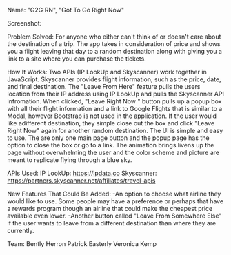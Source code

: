 Name: 
    "G2G RN", "Got To Go Right Now"

Screenshot: 

Problem Solved: 
    For anyone who either can't think of or doesn't care about the destination of a trip. The app takes in consideration of price and shows you a flight leaving that day to a random destination along with giving you a link to a site where you can purchase the tickets.

How It Works: 
    Two APIs (IP LookUp and Skyscanner) work together in JavaScript. Skyscanner provides flight information, such as the price, date, and final destination. The "Leave From Here" feature pulls the users location from their IP address using IP LookUp and pulls the Skyscanner API infromation.
    When clicked, "Leave Right Now " button pulls up a popup box with all their flight information and a link to Google Flights that is similar to a Modal, however Bootstrap is not used in the application. If the user would like adifferent destination, they simple close out the box and click "Leave Right Now" again for another random destination.
    The UI is simple and easy to use. The are only one main page button and the popup page has the option to close the box or go to a link. The animation brings livens up the page without overwhelming the user and the color scheme and picture are meant to replicate flying through a blue sky.

APIs Used: 
    IP LookUp: https://ipdata.co
    Skyscanner: https://partners.skyscanner.net/affiliates/travel-apis

New Features That Could Be Added:
    -An option to choose what airline they would like to use. Some people may have a preference or perhaps that have a rewards program though an airline that could make the cheapest price available even lower.
    -Another button called "Leave From Somewhere Else" if the user wants to leave from a different destination than where they are currently.  


Team: 
    Bently Herron
    Patrick Easterly
    Veronica Kemp